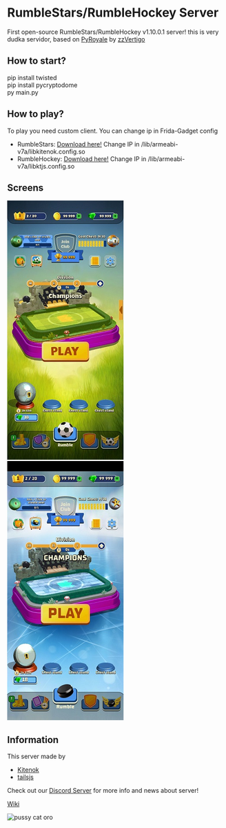 # RumbleStars/RumbleHockey Server
First open-source RumbleStars/RumbleHockey v1.10.0.1 server! this is very dudka servidor, based on [PyRoyale](https://github.com/zzvertigo/pyroyale) by [zzVertigo](https://github.com/zzvertigo)

## How to start?
pip install twisted<br>
pip install pycryptodome<br>
py main.py

## How to play?
To play you need custom client. You can change ip in Frida-Gadget config
* RumbleStars: [Download here!](https://drive.google.com/file/d/1_-65P7-7rwClmc4Iy19_LI1SdCMu_aRL/view?usp=sharing) Change IP in /lib/armeabi-v7a/libkitenok.config.so
* RumbleHockey: [Download here!](https://mega.nz/file/3ixS2Z5L#mN0eNLm0Iv7ETgIB86SRij9N3g9lR5wfkf5g9eDuQdU) Change IP in /lib/armeabi-v7a/libktjs.config.so

## Screens
![RumbleStars](https://github.com/KTJS-TEAM/FrogmindRumble-Server/raw/main/rumblestars.jpg)![RumbleHockey](https://github.com/KTJS-TEAM/FrogmindRumble-Server/raw/main/rumblehockey.jpg)

## Information
This server made by
* [Kitenok](https://github.com/kitenok228)
* [tailsjs](https://github.com/tailsjs)

Check out our [Discord Server](https://discord.gg/uV46YKbU5R) for more info and news about server!

[Wiki](https://github.com/KTJS-TEAM/FrogmindRumble-Server/wiki)

![pussy cat oro](https://github.com/KTJS-TEAM/FrogmindRumble-Server/raw/main/cat.png)
